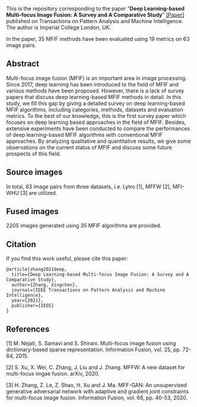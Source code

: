 This is the repository corresponding to the paper "**Deep Learning-based Multi-focus Image Fusion: A Survey and A Comparative Study**" [[Paper]](https://ieeexplore.ieee.org/abstract/document/9428544) published on Transactions on Pattern Analysis and Machine Intelligence. The author is Imperial College London, UK.

In the paper, 35 MFIF methods have been evaluated using 19 metrics on 63 image pairs.

## Abstract
Multi-focus image fusion (MFIF) is an important area in image processing. Since 2017, deep learning has been introduced to the field of MFIF and various methods have been proposed. However, there is a lack of survey papers that discuss deep learning-based MFIF methods in detail. In this study, we fill this gap by giving a detailed survey on deep learning-based MFIF algorithms, including categories, methods, datasets and evaluation metrics. To the best of our knowledge, this is the first survey paper which focuses on deep learning based approaches in the field of MFIF. Besides, extensive experiments have been conducted to compare the performances of deep learning-based MFIF algorithms with conventional MFIF approaches. By analyzing qualitative and quantitative results, we give some observations on the current status of MFIF and discuss some future prospects of this field.

## Source images
In total, 63 image pairs from three datasets, i.e. Lytro [1], MFFW [2], MFI-WHU [3] are utilized.


## Fused images
2205 images generated using 35 MFIF algorithms are provided.

## Citation
If you find this work useful, please cite this paper:

	@article{zhang2021deep,
	  title={Deep Learning-based Multi-focus Image Fusion: A Survey and A Comparative Study},
	  author={Zhang, Xingchen},
	  journal={IEEE Transactions on Pattern Analysis and Machine Intelligence},
	  year={2021},
	  publisher={IEEE}
	}


## References
[1] M. Nejati, S. Samavi and S. Shirani. Multi-focus image fusion using dictionary-based sparse representation. Information Fusion, vol. 25, pp. 72-84, 2015.

[2] S. Xu, X. Wei, C. Zhang, J. Liu and J. Zhang. MFFW: A new dataset for multi-focus imgae fusion. arXiv, 2020.

[3] H. Zhang, Z. Le, Z. Shao, H. Xu and J. Ma. MFF-GAN: An unsupervised generative adversarial network with adaptive and gradient joint constraints for multi-focus image fusion. Information Fusion, vol. 66, pp. 40-53, 2020.